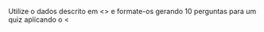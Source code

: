 Utilize o dados descrito em <<DADOS>>  e formate-os gerando 10 perguntas para um quiz aplicando o <<TEMPLATE>>
Não esqueça de colocar no campo <<Explicação>> do template o maior número de explicações possíveis. 

Começe o número de questão por 26.

Mantenha o idioma original.

defina o seguinte valor para QUESTION_TYPE
"QUESTION_TYPE": "Blob e teste",

DADOS:
"""
Create a client object
Completed
100 XP
5 minutes
Working with any Azure resource using the SDK begins with creating a client object. In this section, you learn how to create client objects to interact with the three types of resources in the storage service: storage accounts, containers, and blobs.

When your application creates a client object, you pass a URI referencing the endpoint to the client constructor. You can construct the endpoint string manually, as shown in the examples in this article, or you can query for the endpoint at runtime using the Azure Storage management library.

The code samples in this unit use DefaultAzureCredential to authenticate to Azure via a Microsoft Entra security principal. The authentication process includes obtaining an access token for authorization. This access token is passed as a credential when the client is instantiated, and the credential persists throughout the client lifetime. The Microsoft Entra security principal requesting the token must be assigned an appropriate Azure RBAC role that grants access to blob data.

Create a BlobServiceClient object
An authorized BlobServiceClient object allows your app to interact with resources at the storage account level. BlobServiceClient provides methods to retrieve and configure account properties, as well as list, create, and delete containers within the storage account. This client object is the starting point for interacting with resources in the storage account.

The following example shows how to create a BlobServiceClient object:

C#

Copy
using Azure.Identity;
using Azure.Storage.Blobs;

public BlobServiceClient GetBlobServiceClient(string accountName)
{
    BlobServiceClient client = new(
        new Uri($"https://{accountName}.blob.core.windows.net"),
        new DefaultAzureCredential());

    return client;
}
Create a BlobContainerClient object
You can use a BlobServiceClient object to create a new BlobContainerClient object. A BlobContainerClient object allows you to interact with a specific container resource. BlobContainerClient provides methods to create, delete, or configure a container, and includes methods to list, upload, and delete the blobs within it.

The following example shows how to create a container client from a BlobServiceClient object to interact with a specific container resource:

C#

Copy
public BlobContainerClient GetBlobContainerClient(
    BlobServiceClient blobServiceClient,
    string containerName)
{
    // Create the container client using the service client object
    BlobContainerClient client = blobServiceClient.GetBlobContainerClient(containerName);
    return client;
}
If your work is narrowly scoped to a single container, you might choose to create a BlobContainerClient object directly without using BlobServiceClient.

C#

Copy
public BlobContainerClient GetBlobContainerClient(
    string accountName,
    string containerName,
    BlobClientOptions clientOptions)
{
    // Append the container name to the end of the URI
    BlobContainerClient client = new(
        new Uri($"https://{accountName}.blob.core.windows.net/{containerName}"),
        new DefaultAzureCredential(),
        clientOptions);

    return client;
}
Create a BlobClient object
To interact with a specific blob resource, create a BlobClient object from a service client or container client. A BlobClient object allows you to interact with a specific blob resource.

The following example shows how to create a blob client to interact with a specific blob resource:

C#

Copy
public BlobClient GetBlobClient(
    BlobServiceClient blobServiceClient,
    string containerName,
    string blobName)
{
    BlobClient client =
        blobServiceClient.GetBlobContainerClient(containerName).GetBlobClient(blobName);
    return client;
}

"""

TEMPLATE:
"""
const questions = [
    {
        "QUESTION_NUMBER": "1",
        "QUESTION_TYPE": "Blob e teste",
        "QUESTION_TEXT": "Qual das alternativas a seguir descreve melhor a finalidade do TRM?",
        "POSSIBLE_ANSWERS": [
            "A. Fornecer um framework para governança de TI.",
            "B. Fornecer um modelo visual e uma taxonomia para apoiar o ambiente tecnológico da empresa.",
            "C. Fornecer uma lista de normas.",
            "D. Fornecer um método de desenvolvimento de software.",
            "E. Fornecer um ponto de vista de engenharia de sistema para uma possível solução."
        ],
        "EXPLANATION_TEXT": "Explicação: <<Explicação>>",
        "CORRECT_ANSWER": "B",
        "JSONINDEX": "1",
        "Probability": 1
    },
    {
        "QUESTION_NUMBER": "2",
        "QUESTION_TYPE": "Blob e teste",
        "QUESTION_TEXT": "Qual dos seguintes não é considerado uma das principais partes do TOGAF?",
        "POSSIBLE_ANSWERS": [
            "A. Método de Desenvolvimento da Arquitetura.",
            "B. Continuum da Corporação.",
            "C. Modelos de Referência do TOGAF.",
            "D. Base de Recursos do TOGAF.",
            "E. Framework de Conteúdo de Arquitetura"
        ],
        "EXPLANATION_TEXT": "Explicação:<<Explicação>>",
        "CORRECT_ANSWER": "D",
        "JSONINDEX": "2",
        "Probability": 1
    }
]
"""
